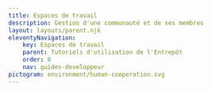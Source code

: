```yaml
---
title: Espaces de travail
description: Gestion d'une communauté et de ses membres
layout: layouts/parent.njk
eleventyNavigation:
    key: Espaces de travail
    parent: Tutoriels d'utilisation de l'Entrepôt
    order: 8
    nav: guides-developpeur
pictogram: environment/human-cooperation.svg
---
```


